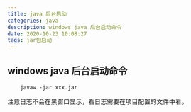 ```yaml
---
title: java 后台启动
categories: java
description: windows java 后台启动命令
date: 2020-10-23 10:08:27
tags: jar包启动
---
```

## windows java 后台启动命令
```
    javaw -jar xxx.jar
```
注意日志不会在黑窗口显示，看日志需要在项目配置的文件中看。